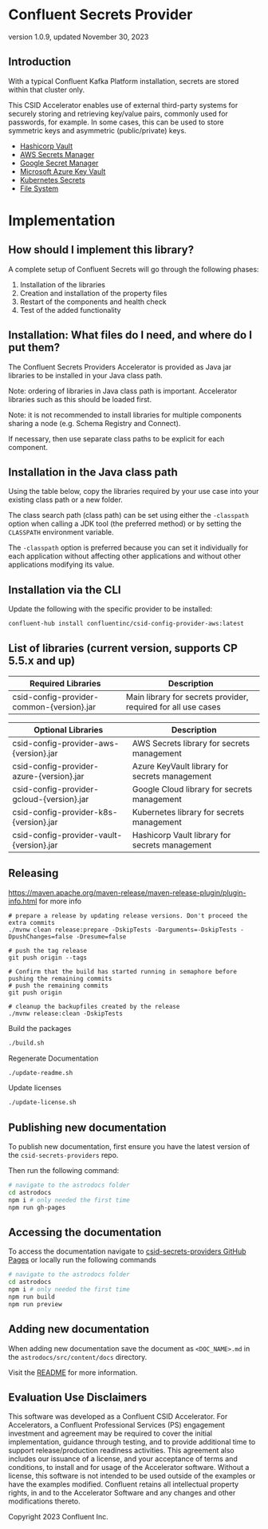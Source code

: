 # Confluent Secrets Provider

version 1.0.9, updated November 30, 2023

## Introduction

With a typical Confluent Kafka Platform installation, secrets are stored within that cluster only.

This CSID Accelerator enables use of external third-party systems for securely storing and retrieving key/value pairs, commonly used for passwords, for example.
In some cases, this can be used to store symmetric keys and asymmetric (public/private) keys.

* [Hashicorp Vault](vault)
* [AWS Secrets Manager](aws)
* [Google Secret Manager](gcloud)
* [Microsoft Azure Key Vault](azure)
* [Kubernetes Secrets](k8s)
* [File System](common)

# Implementation

## How should I implement this library?

A complete setup of Confluent Secrets will go through the following phases:

1.  Installation of the libraries
2.  Creation and installation of the property files
3.  Restart of the components and health check
4.  Test of the added functionality

## Installation: What files do I need, and where do I put them?

The Confluent Secrets Providers Accelerator is provided as Java jar libraries to be installed in your Java class path.

Note: ordering of libraries in Java class path is important.
Accelerator libraries such as this should be loaded first.

Note: it is not recommended to install libraries for multiple components sharing a node (e.g. Schema Registry and Connect).

If necessary, then use separate class paths to be explicit for each component.

## Installation in the Java class path

Using the table below, copy the libraries required by your use case into your existing class path or a new folder.

The class search path (class path) can be set using either the `-classpath` option when calling a JDK tool (the preferred method) or by setting the `CLASSPATH` environment variable.

The `-classpath` option is preferred because you can set it individually for each application without affecting other applications and without other applications modifying its value.

## Installation via the CLI

Update the following with the specific provider to be installed:

```bash
confluent-hub install confluentinc/csid-config-provider-aws:latest
```

## List of libraries (current version, supports CP 5.5.x and up)

| Required Libraries                        | Description                                                   |
|-------------------------------------------|---------------------------------------------------------------|
| csid-config-provider-common-{version}.jar | Main library for secrets provider, required for all use cases |

| Optional Libraries                        | Description                                    |
|-------------------------------------------|------------------------------------------------|
| csid-config-provider-aws-{version}.jar    | AWS Secrets library for secrets management     |
| csid-config-provider-azure-{version}.jar  | Azure KeyVault library for secrets management  |
| csid-config-provider-gcloud-{version}.jar | Google Cloud library for secrets management    |
| csid-config-provider-k8s-{version}.jar    | Kubernetes library for secrets management      |
| csid-config-provider-vault-{version}.jar  | Hashicorp Vault library for secrets management |

## Releasing

https://maven.apache.org/maven-release/maven-release-plugin/plugin-info.html for more info

```shell
# prepare a release by updating release versions. Don't proceed the extra commits
./mvnw clean release:prepare -DskipTests -Darguments=-DskipTests -DpushChanges=false -Dresume=false

# push the tag release
git push origin --tags

# Confirm that the build has started running in semaphore before pushing the remaining commits
# push the remaining commits
git push origin

# cleanup the backupfiles created by the release
./mvnw release:clean -DskipTests
```

Build the packages
```bash
./build.sh
```

Regenerate Documentation
```bash
./update-readme.sh
```

Update licenses
```bash
./update-license.sh
```

## Publishing new documentation

To publish new documentation, first ensure you have the latest version of the `csid-secrets-providers` repo.

Then run the following command:

```bash
# navigate to the astrodocs folder
cd astrodocs
npm i # only needed the first time
npm run gh-pages
```

## Accessing the documentation

To access the documentation navigate to [csid-secrets-providers GitHub Pages](https://confluentinc.github.io/csid-secrets-providers/)
or locally run the following commands

```bash
# navigate to the astrodocs folder
cd astrodocs
npm i # only needed the first time
npm run build
npm run preview
```

## Adding new documentation

When adding new documentation save the document as `<DOC_NAME>.md` in the `astrodocs/src/content/docs` directory.

Visit the [README](astrodocs/README.md) for more information.


## Evaluation Use Disclaimers

This software was developed as a Confluent CSID Accelerator.
For Accelerators, a Confluent Professional Services (PS) engagement investment and agreement may be required to cover the initial implementation, guidance through testing, and to provide additional time to support release/production readiness activities.
This agreement also includes our issuance of a license, and your acceptance of terms and conditions, to install and for usage of the Accelerator software.
Without a license, this software is not intended to be used outside of the examples or have the examples modified.
Confluent retains all intellectual property rights, in and to the Accelerator Software and any changes and other modifications thereto.

Copyright 2023 Confluent Inc.

